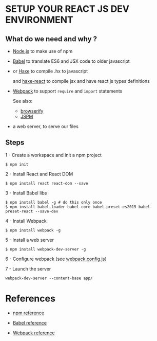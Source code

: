 # SETUP YOUR REACT JS DEV ENVIRONMENT


## What do we need and why ?

* [Node.js](https://nodejs.org/) to make use of npm

* [Babel](https://babeljs.io/) to translate ES6 and JSX code to older javascript

* or [Haxe](www.haxe.org) to compile .hx to javascript

  and [haxe-react](https://github.com/massiveinteractive/haxe-react) to compile jsx and have react js types definitions

* [Webpack](https://webpack.github.io/) to support `require` and `import` statements

	See also:
	- [browserify](browserify.org/)
	- [JSPM](jspm.io)

* a web server, to serve our files


## Steps

1 - Create a workspace and init a npm project
```
$ npm init
```

2 - Install React and React DOM
```
$ npm install react react-dom --save
```

3 - Install Babel libs
```
$ npm install babel -g # do this only once
$ npm install babel-loader babel-core babel-preset-es2015 babel-preset-react --save-dev
```

4 - Install Webpack
```
$ npm install webpack -g
```

5 - Install a web server
```
$ npm install webpack-dev-server -g
```

6 - Configure webpack (see [webpack.config.js](./webpack.config.js))


7 - Launch the server
```
webpack-dev-server --content-base app/
```


# References

* [npm reference](https://docs.npmjs.com/)

* [Babel reference](http://babeljs.io/docs/setup/)

* [Webpack reference](https://webpack.github.io/docs/)

